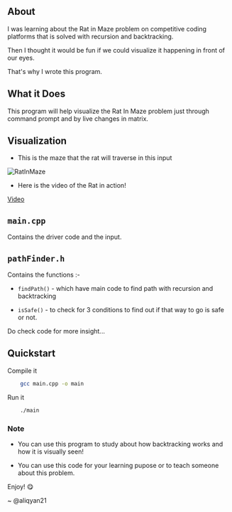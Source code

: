 ## About

I was learning about the Rat in Maze problem on competitive coding platforms that is solved with recursion and backtracking.

Then I thought it would be fun if we could visualize it happening in front of our eyes.

That's why I wrote this program.

## What it Does

This program will help visualize the Rat In Maze problem just through command prompt and by live changes in matrix.

## Visualization

- This is the maze that the rat will traverse in this input

![RatInMaze](https://github.com/Aliqyan-21/Rat-In-Maze/assets/117648906/dc804921-275d-48f0-950a-d6f26b32d814)

- Here is the video of the Rat in action!

[Video](https://github.com/Aliqyan-21/Rat-In-Maze/assets/117648906/aff416f2-5091-4cc3-a513-195ff511ab4b)

## `main.cpp`

Contains the driver code and the input.

## `pathFinder.h`

Contains the functions :-

- `findPath()` - which have main code to find path with recursion and backtracking

- `isSafe()` - to check for 3 conditions to find out if that way to go is safe or not.

Do check code for more insight...

## Quickstart

Compile it

```bash
	gcc main.cpp -o main
```

Run it

```bash
	./main
```

### Note

- You can use this program to study about how backtracking works and how it is visually seen!

- You can use this code for your learning pupose or to teach someone about this problem.

Enjoy! 😋

~ @aliqyan21


